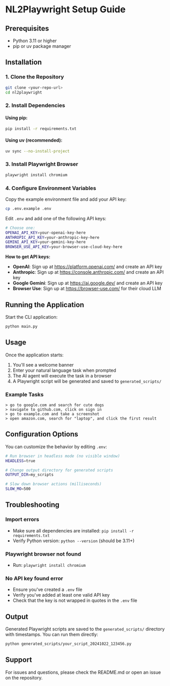 # NL2Playwright Setup Guide

## Prerequisites

- Python 3.11 or higher
- pip or uv package manager

## Installation

### 1. Clone the Repository

```bash
git clone <your-repo-url>
cd nl2playwright
```

### 2. Install Dependencies

#### Using pip:
```bash
pip install -r requirements.txt
```

#### Using uv (recommended):
```bash
uv sync --no-install-project
```

### 3. Install Playwright Browser

```bash
playwright install chromium
```

### 4. Configure Environment Variables

Copy the example environment file and add your API key:

```bash
cp .env.example .env
```

Edit `.env` and add one of the following API keys:

```bash
# Choose one:
OPENAI_API_KEY=your-openai-key-here
ANTHROPIC_API_KEY=your-anthropic-key-here
GEMINI_API_KEY=your-gemini-key-here
BROWSER_USE_API_KEY=your-browser-use-cloud-key-here
```

**How to get API keys:**
- **OpenAI**: Sign up at https://platform.openai.com/ and create an API key
- **Anthropic**: Sign up at https://console.anthropic.com/ and create an API key
- **Google Gemini**: Sign up at https://ai.google.dev/ and create an API key
- **Browser Use**: Sign up at https://browser-use.com/ for their cloud LLM

## Running the Application

Start the CLI application:

```bash
python main.py
```

## Usage

Once the application starts:

1. You'll see a welcome banner
2. Enter your natural language task when prompted
3. The AI agent will execute the task in a browser
4. A Playwright script will be generated and saved to `generated_scripts/`

### Example Tasks

```
> go to google.com and search for cute dogs
> navigate to github.com, click on sign in
> go to example.com and take a screenshot
> open amazon.com, search for "laptop", and click the first result
```

## Configuration Options

You can customize the behavior by editing `.env`:

```bash
# Run browser in headless mode (no visible window)
HEADLESS=true

# Change output directory for generated scripts
OUTPUT_DIR=my_scripts

# Slow down browser actions (milliseconds)
SLOW_MO=500
```

## Troubleshooting

### Import errors
- Make sure all dependencies are installed: `pip install -r requirements.txt`
- Verify Python version: `python --version` (should be 3.11+)

### Playwright browser not found
- Run: `playwright install chromium`

### No API key found error
- Ensure you've created a `.env` file
- Verify you've added at least one valid API key
- Check that the key is not wrapped in quotes in the `.env` file

## Output

Generated Playwright scripts are saved to the `generated_scripts/` directory with timestamps. You can run them directly:

```bash
python generated_scripts/your_script_20241022_123456.py
```

## Support

For issues and questions, please check the README.md or open an issue on the repository.
